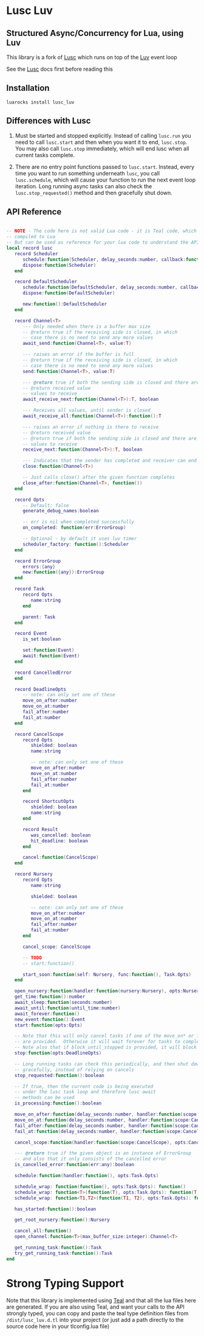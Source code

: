 
# Lusc Luv
 
## Structured Async/Concurrency for Lua, using Luv

This library is a fork of [Lusc](https://github.com/svermeulen/lusc) which runs on top of the [Luv](https://github.com/luvit/luv) event loop

See the [Lusc](https://github.com/svermeulen/lusc) docs first before reading this

Installation
---

`luarocks install lusc_luv`

Differences with Lusc
---

1. Must be started and stopped explicitly.  Instead of calling `lusc.run` you need to call `lusc.start` and then when you want it to end, `lusc.stop`.  You may also call `lusc.stop` immediately, which will end lusc when all current tasks complete.

2. There are no entry point functions passed to `lusc.start`.  Instead, every time you want to run something underneath `lusc`, you call `lusc.schedule`, which will cause your function to run the next event loop iteration.  Long running async tasks can also check the `lusc.stop_requested()` method and then gracefully shut down.

API Reference
---

```lua

-- NOTE - The code here is not valid Lua code - it is Teal code, which gets
-- compiled to Lua
-- But can be used as reference for your lua code to understand the API and the methods/types
local record lusc
   record Scheduler
      schedule:function(Scheduler, delay_seconds:number, callback:function())
      dispose:function(Scheduler)
   end

   record DefaultScheduler
      schedule:function(DefaultScheduler, delay_seconds:number, callback:function())
      dispose:function(DefaultScheduler)

      new:function():DefaultScheduler
   end

   record Channel<T>
      --- Only needed when there is a buffer max size
      -- @return true if the receiving side is closed, in which
      -- case there is no need to send any more values
      await_send:function(Channel<T>, value:T)

      --- raises an error if the buffer is full
      -- @return true if the receiving side is closed, in which
      -- case there is no need to send any more values
      send:function(Channel<T>, value:T)

      --- @return true if both the sending side is closed and there are no more
      -- @return received value
      -- values to receive
      await_receive_next:function(Channel<T>):T, boolean

      --- Receives all values, until sender is closed
      await_receive_all:function(Channel<T>):function():T

      --- raises an error if nothing is there to receive
      -- @return received value
      -- @return true if both the sending side is closed and there are no more
      -- values to receive
      receive_next:function(Channel<T>):T, boolean

      --- Indicates that the sender has completed and receiver can end
      close:function(Channel<T>)

      -- Just calls close() after the given function completes
      close_after:function(Channel<T>, function())
   end

   record Opts
      -- Default: false
      generate_debug_names:boolean

      -- err is nil when completed successfully
      on_completed: function(err:ErrorGroup)

      -- Optional - by default it uses luv timer
      scheduler_factory: function():Scheduler
   end

   record ErrorGroup
      errors:{any}
      new:function({any}):ErrorGroup
   end

   record Task
      record Opts
         name:string
      end

      parent: Task
   end

   record Event
      is_set:boolean

      set:function(Event)
      await:function(Event)
   end

   record CancelledError
   end

   record DeadlineOpts
      -- note: can only set one of these
      move_on_after:number
      move_on_at:number
      fail_after:number
      fail_at:number
   end

   record CancelScope
      record Opts
         shielded: boolean
         name:string

         -- note: can only set one of these
         move_on_after:number
         move_on_at:number
         fail_after:number
         fail_at:number
      end

      record ShortcutOpts
         shielded: boolean
         name:string
      end

      record Result
         was_cancelled: boolean
         hit_deadline: boolean
      end

      cancel:function(CancelScope)
   end

   record Nursery
      record Opts
         name:string

         shielded: boolean

         -- note: can only set one of these
         move_on_after:number
         move_on_at:number
         fail_after:number
         fail_at:number
      end

      cancel_scope: CancelScope

      -- TODO
      -- start:function()

      start_soon:function(self: Nursery, func:function(), Task.Opts)
   end

   open_nursery:function(handler:function(nursery:Nursery), opts:Nursery.Opts):CancelScope.Result
   get_time:function():number
   await_sleep:function(seconds:number)
   await_until:function(until_time:number)
   await_forever:function()
   new_event:function():Event
   start:function(opts:Opts)

   -- Note that this will only cancel tasks if one of the move_on* or fail_* options
   -- are provided.  Otherwise it will wait forever for tasks to complete gracefully
   -- Note also that if block_until_stopped is provided, it will block 
   stop:function(opts:DeadlineOpts)

   -- Long running tasks can check this periodically, and then shut down
   -- gracefully, instead of relying on cancels
   stop_requested:function():boolean

   -- If true, then the current code is being executed
   -- under the lusc task loop and therefore lusc await
   -- methods can be used
   is_processing:function():boolean

   move_on_after:function(delay_seconds:number, handler:function(scope:CancelScope), opts:CancelScope.ShortcutOpts):CancelScope.Result
   move_on_at:function(delay_seconds:number, handler:function(scope:CancelScope), opts:CancelScope.ShortcutOpts):CancelScope.Result
   fail_after:function(delay_seconds:number, handler:function(scope:CancelScope), opts:CancelScope.ShortcutOpts):CancelScope.Result
   fail_at:function(delay_seconds:number, handler:function(scope:CancelScope), opts:CancelScope.ShortcutOpts):CancelScope.Result

   cancel_scope:function(handler:function(scope:CancelScope), opts:CancelScope.Opts):CancelScope.Result

   --- @return true if the given object is an instance of ErrorGroup
   -- and also that it only consists of the cancelled error
   is_cancelled_error:function(err:any):boolean

   schedule:function(handler:function(), opts:Task.Opts)

   schedule_wrap: function(function(), opts:Task.Opts): function()
   schedule_wrap: function<T>(function(T), opts:Task.Opts): function(T)
   schedule_wrap: function<T1,T2>(function(T1, T2), opts:Task.Opts): function(T1, T2)

   has_started:function():boolean

   get_root_nursery:function():Nursery

   cancel_all:function()
   open_channel:function<T>(max_buffer_size:integer):Channel<T>

   get_running_task:function():Task
   try_get_running_task:function():Task
end
```

# Strong Typing Support

Note that this library is implemented using [Teal](https://github.com/teal-language/tl) and that all the lua files here are generated.  If you are also using Teal, and want your calls to the API strongly typed, you can copy and paste the teal type definition files from `/dist/lusc_luv.d.tl` into your project (or just add a path directly to the source code here in your tlconfig.lua file)
